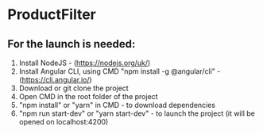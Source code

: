 # ProductFilter

## For the launch is needed:

1. Install NodeJS - (https://nodejs.org/uk/)
2. Install Angular CLI, using CMD "npm install -g @angular/cli" - (https://cli.angular.io/)
3. Download or git clone the project
4. Open CMD in the root folder of the project 
5. "npm install" or "yarn" in CMD - to download dependencies
6. "npm run start-dev" or "yarn start-dev" - to launch the project (it will be opened on localhost:4200)

